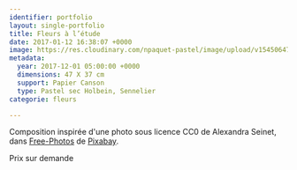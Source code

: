 ```yaml
---
identifier: portfolio
layout: single-portfolio
title: Fleurs à l’étude
date: 2017-01-12 16:38:07 +0000
image: https://res.cloudinary.com/npaquet-pastel/image/upload/v1545064720/DSC04141-3.jpg
metadata:
  year: 2017-12-01 05:00:00 +0000
  dimensions: 47 X 37 cm
  support: Papier Canson
  type: Pastel sec Holbein, Sennelier
categorie: fleurs

---
```

Composition inspirée d'une photo sous licence CC0 de Alexandra Seinet, dans [Free-Photos](https://pixabay.com/fr/users/Free-Photos-242387/?utm_source=link-attribution&utm_medium=referral&utm_campaign=image&utm_content=828564) de [Pixabay](https://pixabay.com/fr/?utm_source=link-attribution&utm_medium=referral&utm_campaign=image&utm_content=828564).

Prix sur demande